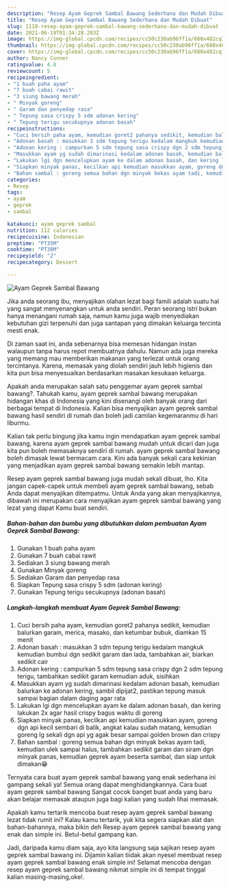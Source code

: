 ```yaml
---
description: "Resep Ayam Geprek Sambal Bawang Sederhana dan Mudah Dibuat"
title: "Resep Ayam Geprek Sambal Bawang Sederhana dan Mudah Dibuat"
slug: 1118-resep-ayam-geprek-sambal-bawang-sederhana-dan-mudah-dibuat
date: 2021-06-19T01:34:28.283Z
image: https://img-global.cpcdn.com/recipes/cc50c230ab96ff1a/680x482cq70/ayam-geprek-sambal-bawang-foto-resep-utama.jpg
thumbnail: https://img-global.cpcdn.com/recipes/cc50c230ab96ff1a/680x482cq70/ayam-geprek-sambal-bawang-foto-resep-utama.jpg
cover: https://img-global.cpcdn.com/recipes/cc50c230ab96ff1a/680x482cq70/ayam-geprek-sambal-bawang-foto-resep-utama.jpg
author: Nancy Conner
ratingvalue: 4.8
reviewcount: 5
recipeingredient:
- "1 buah paha ayam"
- "7 buah cabai rawit"
- "3 siung bawang merah"
- " Minyak goreng"
- " Garam dan penyedap rasa"
- " Tepung sasa crispy 5 sdm adonan kering"
- " Tepung terigu secukupnya adonan basah"
recipeinstructions:
- "Cuci bersih paha ayam, kemudian goret2 pahanya sedikit, kemudian balurkan garam, merica, masako, dan ketumbar bubuk, diamkan 15 menit"
- "Adonan basah : masukkan 3 sdm tepung terigu kedalam mangkuk kemudian bumbui dgn sedikit garam dan lada, tambahkan air, biarkan sedikit cair"
- "Adonan kering : campurkan 5 sdm tepung sasa crispy dgn 2 sdm tepung terigu, tambahkan sedikit garam kemudian aduk, sisihkan"
- "Masukkan ayam yg sudah dimarinasi kedalam adonan basah, kemudian balurkan ke adonan kering, sambil dipijat2, pastikan tepung masuk sampai bagian dalam daging agar rata"
- "Lakukan lgi dgn mencelupkan ayam ke dalam adonan basah, dan kering lakukan 2x agar hasil crispy bagus waktu di goreng"
- "Siapkan minyak panas, kecilkan api kemudian masukkan ayam, goreng dgn api kecil sembari di balik, angkat kalau sudah matang, kemudian goreng lg sekali dgn api yg agak besar sampai golden brown dan crispy"
- "Bahan sambal : goreng semua bahan dgn minyak bekas ayam tadi, kemudian ulek sampai halus, tambahkan sedikit garam dan siram dgn minyak panas, kemudian geprek ayam beserta sambal, dan siap untuk dimakan😁"
categories:
- Resep
tags:
- ayam
- geprek
- sambal

katakunci: ayam geprek sambal 
nutrition: 112 calories
recipecuisine: Indonesian
preptime: "PT35M"
cooktime: "PT38M"
recipeyield: "2"
recipecategory: Dessert

---
```



![Ayam Geprek Sambal Bawang](https://img-global.cpcdn.com/recipes/cc50c230ab96ff1a/680x482cq70/ayam-geprek-sambal-bawang-foto-resep-utama.jpg)

Jika anda seorang ibu, menyajikan olahan lezat bagi famili adalah suatu hal yang sangat menyenangkan untuk anda sendiri. Peran seorang istri bukan hanya menangani rumah saja, namun kamu juga wajib menyediakan kebutuhan gizi terpenuhi dan juga santapan yang dimakan keluarga tercinta mesti enak.

Di zaman  saat ini, anda sebenarnya bisa memesan hidangan instan walaupun tanpa harus repot membuatnya dahulu. Namun ada juga mereka yang memang mau memberikan makanan yang terlezat untuk orang tercintanya. Karena, memasak yang diolah sendiri jauh lebih higienis dan kita pun bisa menyesuaikan berdasarkan masakan kesukaan keluarga. 



Apakah anda merupakan salah satu penggemar ayam geprek sambal bawang?. Tahukah kamu, ayam geprek sambal bawang merupakan hidangan khas di Indonesia yang kini disenangi oleh banyak orang dari berbagai tempat di Indonesia. Kalian bisa menyajikan ayam geprek sambal bawang hasil sendiri di rumah dan boleh jadi camilan kegemaranmu di hari liburmu.

Kalian tak perlu bingung jika kamu ingin mendapatkan ayam geprek sambal bawang, karena ayam geprek sambal bawang mudah untuk dicari dan juga kita pun boleh memasaknya sendiri di rumah. ayam geprek sambal bawang boleh dimasak lewat bermacam cara. Kini ada banyak sekali cara kekinian yang menjadikan ayam geprek sambal bawang semakin lebih mantap.

Resep ayam geprek sambal bawang juga mudah sekali dibuat, lho. Kita jangan capek-capek untuk membeli ayam geprek sambal bawang, sebab Anda dapat menyajikan ditempatmu. Untuk Anda yang akan menyajikannya, dibawah ini merupakan cara menyajikan ayam geprek sambal bawang yang lezat yang dapat Kamu buat sendiri.

<!--inarticleads1-->

##### Bahan-bahan dan bumbu yang dibutuhkan dalam pembuatan Ayam Geprek Sambal Bawang:

1. Gunakan 1 buah paha ayam
1. Gunakan 7 buah cabai rawit
1. Sediakan 3 siung bawang merah
1. Gunakan  Minyak goreng
1. Sediakan  Garam dan penyedap rasa
1. Siapkan  Tepung sasa crispy 5 sdm (adonan kering)
1. Gunakan  Tepung terigu secukupnya (adonan basah)




<!--inarticleads2-->

##### Langkah-langkah membuat Ayam Geprek Sambal Bawang:

1. Cuci bersih paha ayam, kemudian goret2 pahanya sedikit, kemudian balurkan garam, merica, masako, dan ketumbar bubuk, diamkan 15 menit
1. Adonan basah : masukkan 3 sdm tepung terigu kedalam mangkuk kemudian bumbui dgn sedikit garam dan lada, tambahkan air, biarkan sedikit cair
1. Adonan kering : campurkan 5 sdm tepung sasa crispy dgn 2 sdm tepung terigu, tambahkan sedikit garam kemudian aduk, sisihkan
1. Masukkan ayam yg sudah dimarinasi kedalam adonan basah, kemudian balurkan ke adonan kering, sambil dipijat2, pastikan tepung masuk sampai bagian dalam daging agar rata
1. Lakukan lgi dgn mencelupkan ayam ke dalam adonan basah, dan kering lakukan 2x agar hasil crispy bagus waktu di goreng
1. Siapkan minyak panas, kecilkan api kemudian masukkan ayam, goreng dgn api kecil sembari di balik, angkat kalau sudah matang, kemudian goreng lg sekali dgn api yg agak besar sampai golden brown dan crispy
1. Bahan sambal : goreng semua bahan dgn minyak bekas ayam tadi, kemudian ulek sampai halus, tambahkan sedikit garam dan siram dgn minyak panas, kemudian geprek ayam beserta sambal, dan siap untuk dimakan😁




Ternyata cara buat ayam geprek sambal bawang yang enak sederhana ini gampang sekali ya! Semua orang dapat menghidangkannya. Cara buat ayam geprek sambal bawang Sangat cocok banget buat anda yang baru akan belajar memasak ataupun juga bagi kalian yang sudah lihai memasak.

Apakah kamu tertarik mencoba buat resep ayam geprek sambal bawang lezat tidak rumit ini? Kalau kamu tertarik, yuk kita segera siapkan alat dan bahan-bahannya, maka bikin deh Resep ayam geprek sambal bawang yang enak dan simple ini. Betul-betul gampang kan. 

Jadi, daripada kamu diam saja, ayo kita langsung saja sajikan resep ayam geprek sambal bawang ini. Dijamin kalian tiidak akan nyesel membuat resep ayam geprek sambal bawang enak simple ini! Selamat mencoba dengan resep ayam geprek sambal bawang nikmat simple ini di tempat tinggal kalian masing-masing,oke!.

